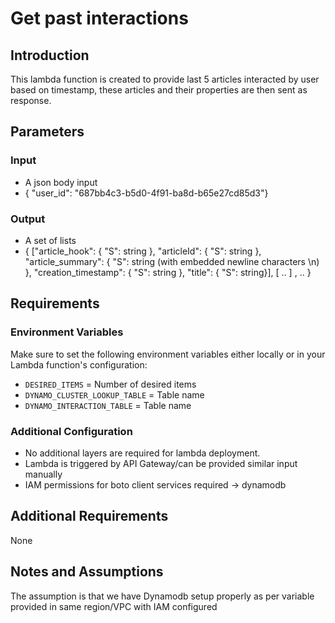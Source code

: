 # Get past interactions

## Introduction
This lambda function is created to provide last 5 articles interacted by user based on timestamp, these articles and their properties are then sent as response.

## Parameters

### Input

- A json body input
- {
    "user_id": "687bb4c3-b5d0-4f91-ba8d-b65e27cd85d3"}

### Output

- A set of lists
- { 
        ["article_hook": { 
          "S": string 
        }, 
        "articleId": { 
          "S": string 
        }, 
        "article_summary": { 
          "S": string     (with embedded newline characters \n) 
        }, 
        "creation_timestamp": { 
          "S": string 
        }, 
        "title": { 
          "S": string}], [
            ..
          ] , ..
      } 


## Requirements

### Environment Variables
Make sure to set the following environment variables either locally or in your Lambda function's configuration:

- `DESIRED_ITEMS` =	Number of desired items
- `DYNAMO_CLUSTER_LOOKUP_TABLE` =	Table name
- `DYNAMO_INTERACTION_TABLE` =	Table name

### Additional Configuration
- No additional layers are required for lambda deployment. 
- Lambda is triggered by API Gateway/can be provided similar input manually
- IAM permissions for boto client services required -> dynamodb

## Additional Requirements
None

## Notes and Assumptions
The assumption is that we have Dynamodb setup properly as per variable provided in same region/VPC with IAM configured